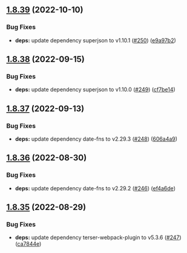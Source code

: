 ## [1.8.39](https://github.com/dds/bosabosa.org/compare/v1.8.38...v1.8.39) (2022-10-10)


### Bug Fixes

* **deps:** update dependency superjson to v1.10.1 ([#250](https://github.com/dds/bosabosa.org/issues/250)) ([e9a97b2](https://github.com/dds/bosabosa.org/commit/e9a97b2d33f4e4c12095c47249c2e86075d6b8c0))



## [1.8.38](https://github.com/dds/bosabosa.org/compare/v1.8.37...v1.8.38) (2022-09-15)


### Bug Fixes

* **deps:** update dependency superjson to v1.10.0 ([#249](https://github.com/dds/bosabosa.org/issues/249)) ([cf7be14](https://github.com/dds/bosabosa.org/commit/cf7be1407f2cb12e2d57c95664fa48e020f40934))



## [1.8.37](https://github.com/dds/bosabosa.org/compare/v1.8.36...v1.8.37) (2022-09-13)


### Bug Fixes

* **deps:** update dependency date-fns to v2.29.3 ([#248](https://github.com/dds/bosabosa.org/issues/248)) ([606a4a9](https://github.com/dds/bosabosa.org/commit/606a4a9ed11fc8d1edbb916379693a540279bd61))



## [1.8.36](https://github.com/dds/bosabosa.org/compare/v1.8.35...v1.8.36) (2022-08-30)


### Bug Fixes

* **deps:** update dependency date-fns to v2.29.2 ([#246](https://github.com/dds/bosabosa.org/issues/246)) ([ef4a6de](https://github.com/dds/bosabosa.org/commit/ef4a6de3c60209ab0335d26c8e8577a2a7cedf5d))



## [1.8.35](https://github.com/dds/bosabosa.org/compare/v1.8.34...v1.8.35) (2022-08-29)


### Bug Fixes

* **deps:** update dependency terser-webpack-plugin to v5.3.6 ([#247](https://github.com/dds/bosabosa.org/issues/247)) ([ca7844e](https://github.com/dds/bosabosa.org/commit/ca7844e5185938523dd076edb2c4d3aa1a355c83))



